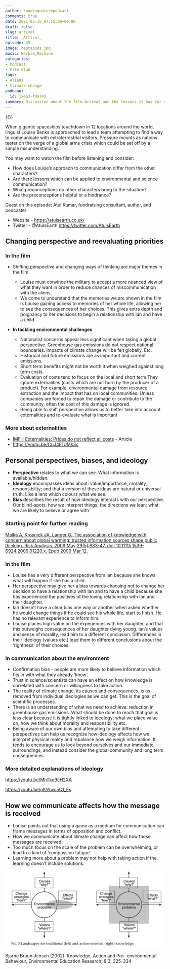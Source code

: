 ```yaml
---
author: knowingnaturepodcast
comments: true
date: 2021-03-15 07:15:00+00:00
draft: false
slug: arrival
title: _Arrival_
episode: 45
image: heptapods.jpg
music: Marble_Machine
categories:
- Podcast
- Film Club
tags:
- Aliens
- Climate change
podbean:
  id: jxen3-fd9743
summary: Discussion about the film Arrival and the lessons it has for climate activism and communication. We discuss the importance of taking different perspectives and recognizing personal biases in communicaton
---
```


{{<film title="Arrival"
        director="Denis Villeneuve"
        starring="Amy Adams, Jeremy Renner, Forest Whitaker"
        thumb="arrival.jpg"
        release-date="2016-09-02"
        runtime="1h56m"
        rating="PG-13"
        imdb-link="https://www.imdb.com/title/tt2543164">}}

When gigantic spaceships touchdown in 12 locations around the world, linguist
Louise Banks is approached to lead a team attempting to find a way to
communicate with extraterrestrial visitors. Pressure mounts as nations teeter
on the verge of a global arms crisis which could be set off by a simple
misunderstanding.

You may want to watch the film before listening and consider:

  * How does Louise’s approach to communication differ from the other characters?
  * Are there lessons which can be applied to environmental and science communication?
  * What preconceptions do other characters bring to the situation? 
  * Are the preconceptions helpful or a hindrance?

Guest on this episode: Atul Kumar, fundraising consultant, author, and
podcaster

  * Website - <https://atulsearth.co.uk/>
  * Twitter - @AtulsEarth <https://twitter.com/AtulsEarth>

## Changing perspective and reevaluating priorities

### In the film

  * Shifting perspective and changing ways of thinking are major themes in the film
    * Louise must convince the military to accept a more nuanced view of what they want in order to reduce chances of miscommunication with the aliens.
    * We come to understand that the memories we are shown in the film is Louise gaining access to memories of her whole life, allowing her to see the consequences of her choices. This gives extra depth and poignancy to her decisions to begin a relationship with Ian and have a child.

  * **In tackling environmental challenges**
    * Nationalist concerns appear less significant when taking a global perspective. Greenhouse gas emissions do not respect national boundaries. Impacts of climate change will be felt globally. Etc.
    * Historical and future emissions are as important and current emissions.
    * Short term benefits might not be worth it when weighed against long term costs.
    * Evaluation of costs tend to focus on the local and short term.They ignore externalities (costs which are not born by the producer of a product). For example, environmental damage from resource extraction and the impact that has on local communities. Unless companies are forced to repair the damage or contribute to the community, often the cost of this damage is ignored.
    * Being able to shift perspective allows us to better take into account externalities and re-evaluate what is important

### More about externalities

* [IMF - Externalities: Prices do not reflect all costs](https://www.imf.org/external/pubs/ft/fandd/basics/external.htm) \- Article
* <https://youtu.be/CuJ4E1UMk3c>

## Personal perspectives, biases, and ideology

  * **Perspective** relates to what we can see. What information is available/hidden.
  * **Ideology** encompasses ideas about: value/importance, morality, responsibility; and that a version of these ideas are natural or universal truth. Like a lens which colours what we see.
  * **Bias** describes the result of how ideology interacts with our perspective. Our blind-spots; how we interpret things; the directions we lean; what we are likely to believe or agree with

### Starting point for further reading

[Malka A, Krosnick JA, Langer G. The association of knowledge with concern about global warming: trusted information sources shape public thinking. Risk Analysis. 2009 May;29(5):633-47. doi: 10.1111/j.1539-6924.2009.01220.x. Epub 2009 Mar 12. ](https://www.researchgate.net/publication/24215965_The_Association_of_Knowledge_with_Concern_About_Global_Warming_Trusted_Information_Sources_Shape_Public_Thinking)

### In the film

  * Louise has a very different perspective from Ian because she knows what will happen if she has a child. 
  * Her perspective may give her a bias towards choosing not to change her decision to have a relationship with Ian and to have a child because she has experienced the positives of the loving relationship with Ian and their daughter. 
  * Ian doesn’t have a clear bias one way or another when asked whether he would change things if he could see his whole life, start to finish. He has no relevant experience to inform him.
  * Louise places high value on the experiences with her daughter, and that this outweighs consequences of her daughter dying young. Ian’s values and sense of morality, lead him to a different conclusion. Differences in their ideology (values etc.) lead them to different conclusions about the ‘rightness’ of their choices.

### In communication about the environment

  * Confirmation bias - people are more likely to believe information which fits in with what they already ‘know’.
  * Trust in science/scientists can have an effect on how knowledge is correlated with concern or willingness to take action.
  * The reality of climate change, its causes and consequences, is as removed from individual ideologies as we can get. This is the goal of scientific processes.
  * There is an understanding of what we need to achieve: reduction in greenhouse gas emissions. What should be done to reach that goal is less clear because it is tightly linked to ideology; what we place value on, how we think about morality and responsibility etc. 
  * Being aware of our own bias and attempting to take different perspectives can help us recognize how ideology affects how we interpret physical reality and rebalance how we weigh information. It tends to encourage us to look beyond ourselves and our immediate surroundings, and instead consider the global community and long term consequences.

### More detailed explanations of ideology

https://youtu.be/MhTko9cH2XA

https://youtu.be/pKWwc5C1_Es

## How we communicate affects how the message is received

  * Louise points out that using a game as a medium for communication can frame messages in terms of opposition and conflict.
  * How we communicate about climate change can affect how those messages are received.
  * Too much focus on the scale of the problem can be overwhelming, or lead to a kind of ‘compassion fatigue‘.
  * Learning more about a problem may not help with taking action if the learning doesn’t include solutions.

![Landscapes for traditional and action-oriented knowledge](traditional-and-action-oriented-knowledge.jpg)

Bjarne Bruun Jensen (2002): Knowledge, Action and Pro- environmental
Behaviour, Environmental Education Research, 8:3, 325-334

